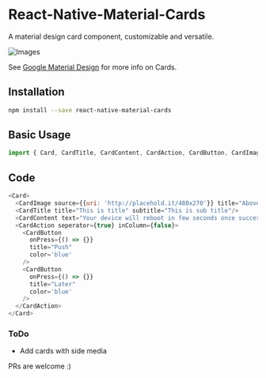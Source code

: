 # React-Native-Material-Cards
A material design card component, customizable and versatile. 

![Images](http://i.imgur.com/iDym7bI.png) 

See [Google Material Design](https://material.io/guidelines/components/cards.html) for more info on Cards.

## Installation

```sh
npm install --save react-native-material-cards
```

## Basic Usage

```javascript
import { Card, CardTitle, CardContent, CardAction, CardButton, CardImage } from 'react-native-material-cards'
```

## Code

```js
<Card>
  <CardImage source={{uri: 'http://placehold.it/480x270'}} title="Above all i am here"/>
  <CardTitle title="This is title" subtitle="This is sub title"/>
  <CardContent text="Your device will reboot in few seconds once successful, be patient meanwhile"/>
  <CardAction seperator={true} inColumn={false}>
    <CardButton
      onPress={() => {}}
      title="Push"
      color='blue'
    />
    <CardButton
      onPress={() => {}}
      title="Later"
      color='blue'
    />
  </CardAction>
</Card>
```
### ToDo
* Add cards with side media

PRs are welcome :)
